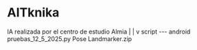 # AITknika
IA realizada por el centro de estudio Almia
                          |
                          |
                          v
            script       ---    android
   pruebas_12_5_2025.py        Pose Landmarker.zip
